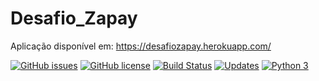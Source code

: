 # Desafio_Zapay

Aplicação disponível em: https://desafiozapay.herokuapp.com/



[![GitHub issues](https://img.shields.io/github/issues/richardnixonafj/Desafio_Zapay.svg)](https://github.com/richardnixonafj/Desafio_Zapay/issues)
[![GitHub license](https://img.shields.io/github/license/richardnixonafj/Desafio_Zapay.svg)](https://github.com/richardnixonafj/Desafio_Zapay)
[![Build Status](https://travis-ci.org/richardnixonafj/Desafio_Zapay.svg?branch=master)](https://travis-ci.org/richardnixonafj/Desafio_Zapay)
[![Updates](https://pyup.io/repos/github/richardnixonafj/Desafio_Zapay/shield.svg)](https://pyup.io/repos/github/richardnixonafj/Desafio_Zapay/)
[![Python 3](https://pyup.io/repos/github/richardnixonafj/Desafio_Zapay/python-3-shield.svg)](https://pyup.io/repos/github/richardnixonafj/Desafio_Zapay/)
